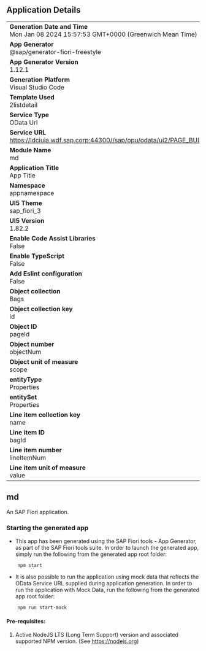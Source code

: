 ## Application Details
|               |
| ------------- |
|**Generation Date and Time**<br>Mon Jan 08 2024 15:57:53 GMT+0000 (Greenwich Mean Time)|
|**App Generator**<br>@sap/generator-fiori-freestyle|
|**App Generator Version**<br>1.12.1|
|**Generation Platform**<br>Visual Studio Code|
|**Template Used**<br>2listdetail|
|**Service Type**<br>OData Url|
|**Service URL**<br>https://ldciuia.wdf.sap.corp:44300//sap/opu/odata/ui2/PAGE_BUILDER_PERS
|**Module Name**<br>md|
|**Application Title**<br>App Title|
|**Namespace**<br>appnamespace|
|**UI5 Theme**<br>sap_fiori_3|
|**UI5 Version**<br>1.82.2|
|**Enable Code Assist Libraries**<br>False|
|**Enable TypeScript**<br>False|
|**Add Eslint configuration**<br>False|
|**Object collection**<br>Bags|
|**Object collection key**<br>id|
|**Object ID**<br>pageId|
|**Object number**<br>objectNum|
|**Object unit of measure**<br>scope|
|**entityType**<br>Properties|
|**entitySet**<br>Properties|
|**Line item collection key**<br>name|
|**Line item ID**<br>bagId|
|**Line item number**<br>lineItemNum|
|**Line item unit of measure**<br>value|

## md

An SAP Fiori application.

### Starting the generated app

-   This app has been generated using the SAP Fiori tools - App Generator, as part of the SAP Fiori tools suite.  In order to launch the generated app, simply run the following from the generated app root folder:

```
    npm start
```

- It is also possible to run the application using mock data that reflects the OData Service URL supplied during application generation.  In order to run the application with Mock Data, run the following from the generated app root folder:

```
    npm run start-mock
```

#### Pre-requisites:

1. Active NodeJS LTS (Long Term Support) version and associated supported NPM version.  (See https://nodejs.org)


